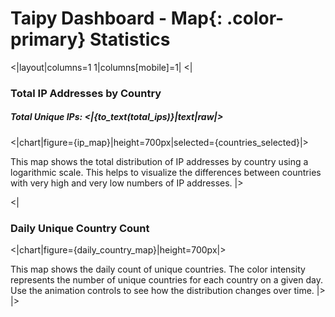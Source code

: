 # Taipy Dashboard - **Map**{: .color-primary} Statistics

<|layout|columns=1 1|columns[mobile]=1|
<|
### Total IP Addresses by Country
##### Total Unique IPs: <|{to_text(total_ips)}|text|raw|>
<|chart|figure={ip_map}|height=700px|selected={countries_selected}|>

This map shows the total distribution of IP addresses by country using a logarithmic scale. This helps to visualize the differences between countries with very high and very low numbers of IP addresses.
|>

<|
### Daily Unique Country Count
<|chart|figure={daily_country_map}|height=700px|>

This map shows the daily count of unique countries. The color intensity represents the number of unique countries for each country on a given day. Use the animation controls to see how the distribution changes over time.
|>
|>

